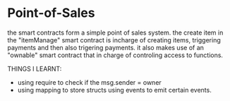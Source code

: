 # Point-of-Sales

the smart contracts form a simple point of sales system. the create item in the "itemManage" smart contract is incharge of creating items, triggering payments and then also trigering payments. it also makes use of an "ownable" smart contract that in charge of controling access to functions. 

THINGS I LEARNT:
- using require to check if the msg.sender = owner
- using mapping to store structs
using events to emit certain events.
